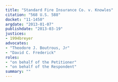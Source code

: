 ```yaml
---
title: "Standard Fire Insurance Co. v. Knowles"
citation: "568 U.S. 588"
docket: "11-1450"
argdate: "2013-01-07"
publishdate: "2013-03-19"
justices:
- 1994breyer
advocates:
- "Theodore J. Boutrous, Jr"
- "David C. Frederick"
roles:
- "on behalf of the Petitioner"
- "on behalf of the Respondent"
summary: ""
---
```


